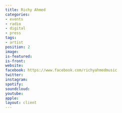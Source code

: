 ```yaml
---
title: Richy Ahmed
categories:
- events
- radio
- digital
- press
tags:
- artist
position: 2
image: 
is-featured: 
is-front: 
website: 
facebook: https://www.facebook.com/richyahmedmusic
twitter: 
instagram: 
spotify: 
soundcloud: 
youtube: 
apple: 
layout: client
---
```


